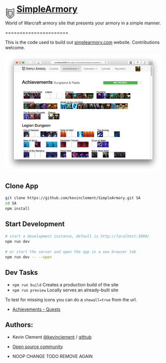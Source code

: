 # [SimpleArmory](http://simplearmory.com) <img src="https://github.com/kevinclement/SimpleArmory/raw/master/static/images/shield.png?raw=true" align="left" height="32" width="32" style="max-width:100%;align-vertical: center;vertical-align: center;line-height: 20px;margin-top: 15px;margin-right: 5px;">
World of Warcraft armory site that presents your armory in a simple manner.

======================

This is the code used to build out [simplearmory.com](http://simplearmory.com) website. Contributions welcome.

[![Example armory for Marko@Proudmoore][2]][1]

[1]: http://simplearmory.com/#/us/proudmoore/marko/
[2]: screenshot.png (Example armory for Marko@Proudmoore)

## Clone App

```bash
git clone https://github.com/kevinclement/SimpleArmory.git SA
cd SA
npm install
```

## Start Development

```bash
# start a development instance, default is http://localhost:3000/
npm run dev

# or start the server and open the app in a new browser tab
npm run dev -- --open
```

## Dev Tasks

- `npm run build` Creates a production build of the site
- `npm run preview` Locally serves an already-built site

To test for missing icons you can do a `showall=true` from the url.
- [Achievements - Quests](http://localhost:3000/?showall=true#/us/proudmoore/marko/achievements/quests)

Authors:
-------

  * Kevin Clement [@kevinclement](https://twitter.com/kevinclement) / [github](https://github.com/kevinclement)
  * [Open source community](https://github.com/kevinclement/SimpleArmory/graphs/contributors)

  * NOOP CHANGE TODO REMOVE AGAIN
